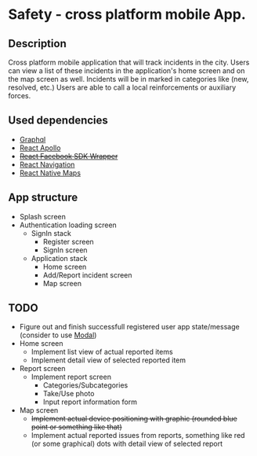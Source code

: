 # Safety - cross platform mobile App.

## Description

Cross platform mobile application that will track incidents in the city. Users can view a list of these incidents in the application's home screen and on the map screen as well. Incidents will be in marked in categories like (new, resolved, etc.) Users are able to call a local reinforcements or auxiliary forces.

## Used dependencies

- [Graphql](https://www.npmjs.com/package/graphql)
- [React Apollo](https://www.npmjs.com/package/react-apollo)
- ~~[React Facebook SDK Wrapper](https://www.npmjs.com/package/react-native-fbsdk)~~
- [React Navigation](https://www.npmjs.com/package/react-navigation)
- [React Native Maps](https://github.com/react-native-community/react-native-maps)

## App structure

- Splash screen
- Authentication loading screen
  - SignIn stack
    - Register screen
    - SignIn screen
  - Application stack
    - Home screen
    - Add/Report incident screen
    - Map screen

## TODO

- Figure out and finish successfull registered user app state/message (consider to use [Modal](https://facebook.github.io/react-native/docs/modal))
- Home screen
  - Implement list view of actual reported items
  - Implement detail view of selected reported item
- Report screen
  - Implement report screen
    - Categories/Subcategories
    - Take/Use photo
    - Input report information form
- Map screen
  - ~~Implement actual device positioning with graphic (rounded blue point or something like that)~~
  - Implement actual reported issues from reports, something like red (or some graphical) dots with detail view of selected report